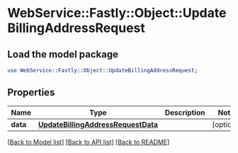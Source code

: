 # WebService::Fastly::Object::UpdateBillingAddressRequest

## Load the model package
```perl
use WebService::Fastly::Object::UpdateBillingAddressRequest;
```

## Properties
Name | Type | Description | Notes
------------ | ------------- | ------------- | -------------
**data** | [**UpdateBillingAddressRequestData**](UpdateBillingAddressRequestData.md) |  | [optional] 

[[Back to Model list]](../README.md#documentation-for-models) [[Back to API list]](../README.md#documentation-for-api-endpoints) [[Back to README]](../README.md)


